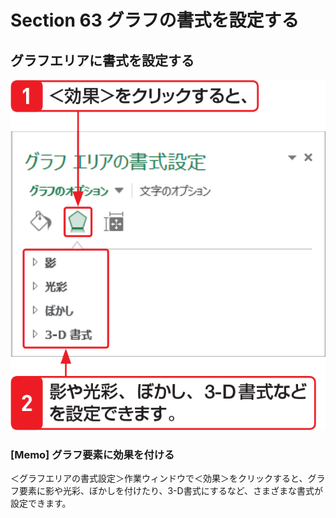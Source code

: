 # Section 63 グラフの書式を設定する

## グラフエリアに書式を設定する

![](004.png)

### [Memo] グラフ要素に効果を付ける

＜グラフエリアの書式設定＞作業ウィンドウで＜効果＞をクリックすると、グラフ要素に影や光彩、ぼかしを付けたり、3-D書式にするなど、さまざまな書式が設定できます。
